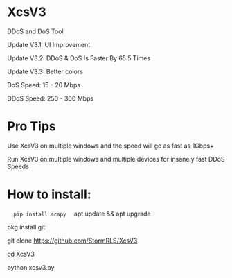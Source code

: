 # XcsV3
DDoS and DoS Tool

Update V3.1: UI Improvement

Update V3.2: DDoS & DoS Is Faster By 65.5 Times

Update V3.3: Better colors

DoS Speed: 15 - 20 Mbps

DDoS Speed: 250 - 300 Mbps

# Pro Tips
Use XcsV3 on multiple windows and the speed will go as fast as 1Gbps+

Run XcsV3 on multiple windows and multiple devices for insanely fast DDoS Speeds

# How to install:
  
 ​``` 
 ​pip install scapy 
 ​```
​apt update && apt upgrade

pkg install git

git clone 
https://github.com/StormRLS/XcsV3

cd XcsV3

python xcsv3.py

